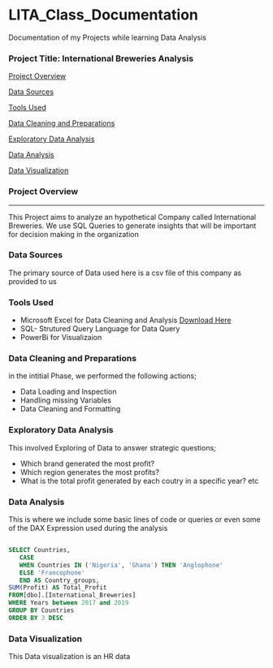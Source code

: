 # LITA_Class_Documentation
Documentation of my Projects while learning Data Analysis

### Project Title: International Breweries Analysis

[Project Overview](#project-overview)

[Data Sources](#data-sources)

[Tools Used](#tools-used)

[Data Cleaning and Preparations](#data-cleaning-and-preparations)

[Exploratory Data Analysis](#exploratory-data-analysis)

[Data Analysis](#data-analysis)

[Data Visualization](#data-visualization)
### Project Overview
---
This Project aims to  analyze an hypothetical Company called International Breweries. We use SQL Queries to generate insights that will be important for decision making in the organization
### Data Sources
 The primary source of Data used here is a csv file of this company as provided to us

### Tools Used

- Microsoft Excel for Data Cleaning and Analysis [Download Here](https://www.Microsoft.com)
- SQL- Strutured Query Language for Data Query
- PowerBi for Visualizaion

### Data Cleaning and Preparations
  in the intitial Phase, we performed the following actions;
  - Data Loading and Inspection
  - Handling missing Variables
  - Data Cleaning and Formatting
 
### Exploratory Data Analysis
  This involved Exploring of Data to answer strategic questions;
  - Which brand generated the most profit?
  - Which region generates the most profits?
  - What is the total profit generated by each coutry in a specific year? etc

  

   ### Data Analysis
 This is where we include some basic lines of code or queries or even some of the DAX Expression used during the analysis

 ```SQL

SELECT Countries,
	CASE
	WHEN Countries IN ('Nigeria', 'Ghana') THEN 'Anglophone'
	ELSE 'Francophone'
	END AS Country_groups,
SUM(Profit) AS Total_Profit
FROM[dbo].[International_Breweries]
WHERE Years between 2017 and 2019
GROUP BY Countries
ORDER BY 3 DESC
```


 ### Data Visualization
This Data visualization is an HR data 
